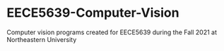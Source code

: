 # EECE5639-Computer-Vision
Computer vision programs created  for EECE5639 during the Fall 2021 at Northeastern University
